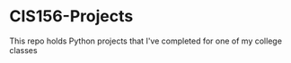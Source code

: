 # CIS156-Projects
This repo holds Python projects that I've completed for one of my college classes
